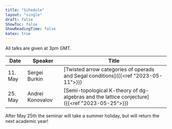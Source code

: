 ```yaml
---
title: "Schedule"
layout: "single"
draft: false
ShowToc: false
ShowReadingTime: false
katex: true
---
```


All talks are given at 3pm GMT. 

|Date    |Speaker          |Title|
|--------|-----------------|-----|
|11. May |Sergei Burkin    |[Twisted arrow categories of operads and Segal conditions]({{<ref "2023-05-11">}})|
|25. May |Andrei Konovalov |[Semi-topological K-theory of dg-algebras and the lattice conjecture]({{<ref "2023-05-25">}})

After May 25th the seminar will take a summer holiday, but will return the next academic year! 